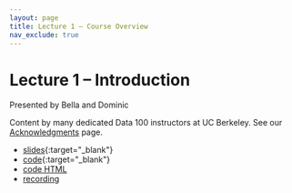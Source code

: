 ```yaml
---
layout: page
title: Lecture 1 – Course Overview
nav_exclude: true
---
```


# Lecture 1 – Introduction

Presented by Bella and Dominic

Content by many dedicated Data 100 instructors at UC Berkeley. See our [Acknowledgments](../../acks) page.

- [slides](https://docs.google.com/presentation/d/1TLtHG8ONBzY20LQBwfrztAW-Y_L8TnfQurwXRd8L6iQ/edit?usp=sharing){:target="_blank"}
- [code](http://data100.datahub.berkeley.edu/hub/user-redirect/git-pull?repo=https%3A%2F%2Fgithub.com%2FDS-100%2Fsu23-materials&branch=main&urlpath=lab%2Ftree%2Fsu23-materials%2Flec%2Flec01%2Flec01.ipynb){:target="_blank"}
- [code HTML](../../resources/assets/lectures/lec01/lec01.html)
- [recording](https://bcourses.berkeley.edu/courses/1525605/pages/lecture-1-course-overview)

